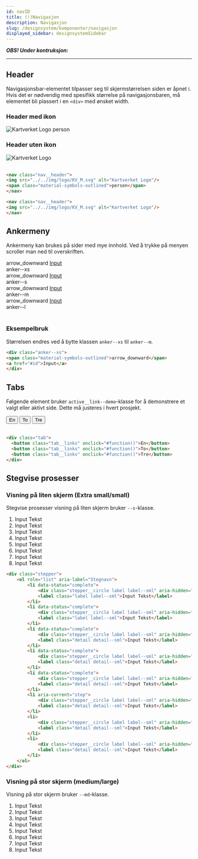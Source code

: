 ```yaml
---
id: navID
title: (!)Navigasjon
description: Navigasjon
slug: /designsystem/komponenter/navigasjon
displayed_sidebar: designsystemSidebar
---
```


***OBS! Under kontruksjon:***
***

## Header
Navigasjonsbar-elementet tilpasser seg til skjermstørrelsen siden er åpnet i.
Hvis det er nødvendig med spesifikk størrelse på navigasjonsbaren, må elementet bli plassert i en <code><div\></code> med ønsket width.

### Header med ikon

<nav class="nav__header">
<img src="../../img/logo/KV_M.svg" alt="Kartverket Logo"/>
<span class="material-symbols-outlined">person</span>
</nav>

### Header uten ikon

<nav class="nav__header">
<img src="../../img/logo/KV_M.svg" alt="Kartverket Logo"/>
</nav>

<br/>

```markdown
<nav class="nav__header">
<img src="../../img/logo/KV_M.svg" alt="Kartverket Logo"/>
<span class="material-symbols-outlined">person</span>
</nav>

<nav class="nav__header">
<img src="../../img/logo/KV_M.svg" alt="Kartverket Logo"/>
</nav>
```

## Ankermeny
Ankermeny kan brukes på sider med mye innhold. Ved å trykke på menyen scroller man ned til overskriften.

<div class="display__nav">
    <div class="display__nav__item">
        <div class="display__nav__container">
                <div class="anker--xs">
                <span class="material-symbols-outlined material-symbols-outlined--xs">arrow_downward</span>
                <a href="#id" class="heading heading__h3--xs">Input</a>
                </div>
        </div>
        <div class="display__nav__desc">anker--xs</div>
    </div>
 <div class="display__nav__item">
        <div class="display__nav__container">
                <div class="anker--s">
                <span class="material-symbols-outlined">arrow_downward</span>
                <a href="#id" class="heading heading__h3--sm">Input</a>
                </div>
        </div>
        <div class="display__nav__desc">anker--s</div>
    </div>
 <div class="display__nav__item">
        <div class="display__nav__container">
                <div class="anker--m">
                <span class="material-symbols-outlined">arrow_downward</span>
                <a href="#id" class="heading heading__h3--sm">Input</a>
                </div>
        </div>
        <div class="display__nav__desc">anker--m</div>
    </div>
 <div class="display__nav__item">
        <div class="display__nav__container">
                <div class="anker--l">
                <span class="material-symbols-outlined">arrow_downward</span>
                <a href="#id" class="heading heading__h3--l">Input</a>
                </div>
        </div>
        <div class="display__nav__desc">anker--l</div>
    </div>
</div>

<br/>

### Eksempelbruk

Størrelsen endres ved å bytte klassen <code>anker--xs</code> til <code>anker--m</code>.

```markdown
<div class="anker--xs">
<span class="material-symbols-outlined">arrow_downward</span>
<a href="#id">Input</a>
</div>
```


## Tabs
Følgende element bruker <code>active__link--demo</code>-klasse for å demonstrere et valgt eller aktivt side. Dette må justeres i hvert prosjekt.

<div class="tab">
  <button class="tab__links active__link--demo" onclick="#function()">En</button>
  <button class="tab__links" onclick="#function()">To</button>
  <button class="tab__links" onclick="#function()">Tre</button>
</div>

<br/>

```markdown
<div class="tab">
  <button class="tab__links" onclick="#function()">En</button>
  <button class="tab__links" onclick="#function()">To</button>
  <button class="tab__links" onclick="#function()">Tre</button>
</div>
```

## Stegvise prosesser

### Visning på liten skjerm (Extra small/small)
Stegvise prosesser visning på liten skjerm bruker <code>--s</code>-klasse.

<div class="stepper--s">
    <ol role="list" aria-label="Stegnavn">
        <li data-status="complete">
            <div class="stepper__circle label label--sml" aria-hidden="true"></div>
            <label class="label label--sml">Input Tekst</label>
        </li>
        <li data-status="complete">
            <div class="stepper__circle label label--sml" aria-hidden="true"></div>
            <label class="label label--sml">Input Tekst</label>
        </li>
        <li data-status="complete">
            <div class="stepper__circle label label--sml" aria-hidden="true"></div>
            <label class="detail detail--sml">Input Tekst</label>
        </li>
        <li data-status="complete">
            <div class="stepper__circle label label--sml" aria-hidden="true"></div>
            <label class="detail detail--sml">Input Tekst</label>
        </li>
        <li data-status="complete">
            <div class="stepper__circle label label--sml" aria-hidden="true"></div>
            <label class="detail detail--sml">Input Tekst</label>
        </li>
        <li aria-current="step">
            <div class="stepper__circle label label--sml" aria-hidden="true"></div>
            <label class="detail detail--sml">Input Tekst</label>
        </li>
        <li>
            <div class="stepper__circle label label--sml" aria-hidden="true"></div>
            <label class="detail detail--sml">Input Tekst</label>
        </li>
        <li>
            <div class="stepper__circle label label--sml" aria-hidden="true"></div>
            <label class="detail detail--sml">Input Tekst</label>
        </li>
    </ol>
</div>

```markdown
<div class="stepper">
    <ol role="list" aria-label="Stegnavn">
        <li data-status="complete">
            <div class="stepper__circle label label--sml" aria-hidden="true"></div>
            <label class="label label--sml">Input Tekst</label>
        </li>
        <li data-status="complete">
            <div class="stepper__circle label label--sml" aria-hidden="true"></div>
            <label class="label label--sml">Input Tekst</label>
        </li>
        <li data-status="complete">
            <div class="stepper__circle label label--sml" aria-hidden="true"></div>
            <label class="detail detail--sml">Input Tekst</label>
        </li>
        <li data-status="complete">
            <div class="stepper__circle label label--sml" aria-hidden="true"></div>
            <label class="detail detail--sml">Input Tekst</label>
        </li>
        <li data-status="complete">
            <div class="stepper__circle label label--sml" aria-hidden="true"></div>
            <label class="detail detail--sml">Input Tekst</label>
        </li>
        <li aria-current="step">
            <div class="stepper__circle label label--sml" aria-hidden="true"></div>
            <label class="detail detail--sml">Input Tekst</label>
        </li>
        <li>
            <div class="stepper__circle label label--sml" aria-hidden="true"></div>
            <label class="detail detail--sml">Input Tekst</label>
        </li>
        <li>
            <div class="stepper__circle label label--sml" aria-hidden="true"></div>
            <label class="detail detail--sml">Input Tekst</label>
        </li>
    </ol>
</div>
```


### Visning på stor skjerm (medium/large)
Visning på stor skjerm bruker <code>--md</code>-klasse. 

<div class="stepper--l">
    <ol role="list" aria-label="Stegnavn">
        <li data-status="complete">
            <div class="stepper__circle label label--sml" aria-hidden="true"></div>
            <label class="label label--sml">Input Tekst</label>
        </li>
        <li data-status="complete">
            <div class="stepper__circle label label--sml" aria-hidden="true"></div>
            <label class="label label--sml">Input Tekst</label>
        </li>
        <li data-status="complete">
            <div class="stepper__circle label label--sml" aria-hidden="true"></div>
            <label class="detail detail--sml">Input Tekst</label>
        </li>
        <li data-status="complete">
            <div class="stepper__circle label label--sml" aria-hidden="true"></div>
            <label class="detail detail--sml">Input Tekst</label>
        </li>
        <li data-status="complete">
            <div class="stepper__circle label label--sml" aria-hidden="true"></div>
            <label class="detail detail--sml">Input Tekst</label>
        </li>
        <li aria-current="step">
            <div class="stepper__circle label label--sml" aria-hidden="true"></div>
            <label class="detail detail--sml">Input Tekst</label>
        </li>
        <li>
            <div class="stepper__circle label label--sml" aria-hidden="true"></div>
            <label class="detail detail--sml">Input Tekst</label>
        </li>
        <li>
            <div class="stepper__circle label label--sml" aria-hidden="true"></div>
            <label class="detail detail--sml">Input Tekst</label>
        </li>
    </ol>
</div>

<br/>


